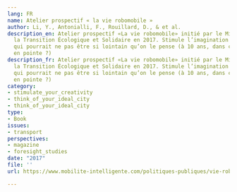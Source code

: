 ```yaml
---
lang: FR
name: Atelier prospectif « la vie robomobile »
author: Li, Y., Antonialli, F., Rouillard, D., & et al.
description_en: Atelier prospectif «La vie robomobile» initié par le Ministère de
  la Transition Écologique et Solidaire en 2017. Stimule l’imagination sur un futur
  qui pourrait ne pas être si lointain qu’on le pense (à 10 ans, dans certaines villes
  en pointe ?)
description_fr: Atelier prospectif «La vie robomobile» initié par le Ministère de
  la Transition Écologique et Solidaire en 2017. Stimule l’imagination sur un futur
  qui pourrait ne pas être si lointain qu’on le pense (à 10 ans, dans certaines villes
  en pointe ?)
category:
- stimulate_your_creativity
- think_of_your_ideal_city
- think_of_your_ideal_city
type:
- Book
issues:
- transport
perspectives:
- magazine
- foresight_studies
date: "2017"
file: ''
url: https://www.mobilite-intelligente.com/politiques-publiques/vie-robomobile/atlas-planete-robomobile

---
```


